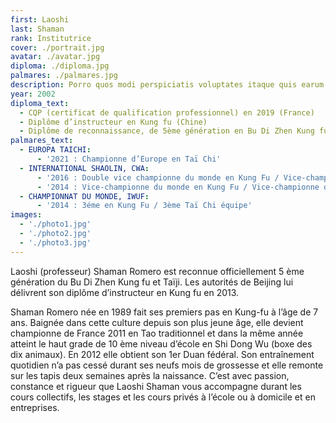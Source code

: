 ```yaml
---
first: Laoshi
last: Shaman
rank: Institutrice
cover: ./portrait.jpg
avatar: ./avatar.jpg
diploma: ./diploma.jpg
palmares: ./palmares.jpg
description: Porro quos modi perspiciatis voluptates itaque quis earum. Velit quisquam est iusto, cumque error sunt unde consectetur corrupti maxime laudantium omnis, ab sit tempore quibusdam! Laborum, similique? Sunt, deleniti quo!
year: 2002
diploma_text:
  - CQP (certificat de qualification professionnel) en 2019 (France)
  - Diplôme d’instructeur en Kung fu (Chine)
  - Diplôme de reconnaissance, de 5ème génération en Bu Di Zhen Kung fu et Taïji (Chine)
palmares_text:
  - EUROPA TAICHI:
      - '2021 : Championne d’Europe en Taï Chi'
  - INTERNATIONAL SHAOLIN, CWA:
      - '2016 : Double vice championne du monde en Kung Fu / Vice-championne du monde Taï Chi équipe'
      - '2014 : Vice-championne du monde en Kung Fu / Vice-championne du monde Taï Chi équipe'
  - CHAMPIONNAT DU MONDE, IWUF:
      - '2014 : 3éme en Kung Fu / 3ème Taï Chi équipe'
images:
  - './photo1.jpg'
  - './photo2.jpg'
  - './photo3.jpg'
---
```


Laoshi (professeur) Shaman Romero est reconnue officiellement 5 ème génération du Bu Di Zhen Kung fu et Taïji. Les autorités de Beijing lui délivrent son diplôme d’instructeur en Kung fu en 2013.

Shaman Romero née en 1989 fait ses premiers pas en Kung-fu à l’âge de 7 ans. Baignée dans cette culture depuis son plus jeune âge, elle devient championne de France 2011 en Tao traditionnel et dans la même année atteint le haut grade de 10 ème niveau d’école en Shi Dong Wu (boxe des dix animaux). En 2012 elle obtient son 1er Duan fédéral. Son entraînement quotidien n’a pas cessé durant ses neufs mois de grossesse et elle remonte sur les tapis deux semaines après la naissance. C’est avec passion, constance et rigueur que Laoshi Shaman vous accompagne durant les cours collectifs, les stages et les cours privés à l’école ou à domicile et en entreprises.
